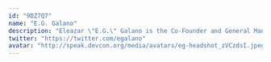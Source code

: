 ```yaml
---
id: "9DZ7Q7"
name: "E.G. Galano"
description: "Eleazar \"E.G.\" Galano is the Co-Founder and General Manager of Infura, the pioneering and leading provider of scalable Web3 infrastructure and developer APIs. Coming from a background in blockchain infrastructure, scalable web services, and infrastructure automation, E.G. was previously the Director of Site Reliability at Los Angeles based hotel software start-up KEYPR (now Intelity), and an early employee of cloud gaming company Gaikai, which was acquired by Sony in 2012."
twitter: "https://twitter.com/egalano"
avatar: "http://speak.devcon.org/media/avatars/eg-headshot_zVCzdsI.jpeg"
---
```

